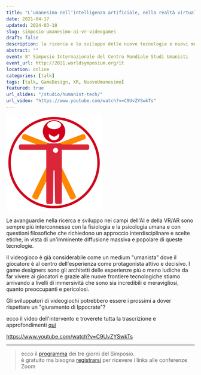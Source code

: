 ```yaml
---
title: "L’umanesimo nell’intelligenza artificiale, nella realtà virtuale e nei videogiochi"
date: 2021-04-17
updated: 2024-03-10
slug: simposio-umanesimo-ai-vr-videogames
draft: false
description: la ricerca e lo sviluppo delle nuove tecnologie e nuovi media è sempre più connessa con un atteggiamento umanista. scopriremo perché.
abstract: ""
event: 8° Simposio Internazionale del Centro Mondiale Studi Umanisti
event_url: http://2021.worldsymposium.org/it
location: online
categories: [talk]
tags: [talk, GameDesign, XR, NuovoUmanesimo]
featured: true
url_slides: "/studio/humanist-tech/"
url_video: "https://www.youtube.com/watch?v=C9UvZYSwkTs"
---
```


![](../../../assets/img/event/logo_humanIntegrale-featured.png)

Le avanguardie nella ricerca e sviluppo nei campi dell'AI e della VR/AR sono sempre più interconnesse con la fisiologia e la psicologia umana e con questioni filosofiche che richiedono un approccio interdisciplinare e scelte etiche, in vista di un'imminente diffusione massiva e popolare di queste tecnologie.

Il videogioco è già considerabile come un medium "umanista" dove il giocatore è al centro dell'esperienza come protagonista attivo e decisivo. I game designers sono gli architetti delle esperienze più o meno ludiche da far vivere ai giocatori e grazie alle nuove frontiere tecnologiche stiamo arrivando a livelli di immersività che sono sia incredibili e meravigliosi, quanto preoccupanti e pericolosi.

Gli sviluppatori di videogiochi potrebbero essere i prossimi a dover rispettare un "giuramento di Ippocrate"?

ecco il video dell'intervento e troverete tutta la trascrizione e approfondimenti [qui](../../../studio/monografie/umanesimo-tecnologia.md)

<https://www.youtube.com/watch?v=C9UvZYSwkTs>

---

> ecco il [programma](http://2021.worldsymposium.org/it/program/) dei tre giorni del Simposio.  
> è gratuito ma bisogna [registrarsi](http://2021.worldsymposium.org/it/registration) per ricevere i links alle conferenze Zoom
